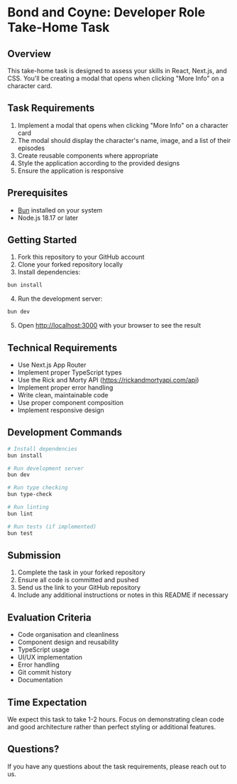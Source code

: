 # Bond and Coyne: Developer Role Take-Home Task

## Overview

This take-home task is designed to assess your skills in React, Next.js, and CSS. You'll be creating a modal that opens when clicking "More Info" on a character card.

## Task Requirements

1. Implement a modal that opens when clicking "More Info" on a character card
2. The modal should display the character's name, image, and a list of their episodes
3. Create reusable components where appropriate
4. Style the application according to the provided designs
5. Ensure the application is responsive

## Prerequisites

- [Bun](https://bun.sh) installed on your system
- Node.js 18.17 or later

## Getting Started

1. Fork this repository to your GitHub account
2. Clone your forked repository locally
3. Install dependencies:

```bash
bun install
```

4. Run the development server:

```bash
bun dev
```

5. Open [http://localhost:3000](http://localhost:3000) with your browser to see the result

## Technical Requirements

- Use Next.js App Router
- Implement proper TypeScript types
- Use the Rick and Morty API (https://rickandmortyapi.com/api)
- Implement proper error handling
- Write clean, maintainable code
- Use proper component composition
- Implement responsive design

## Development Commands

```bash
# Install dependencies
bun install

# Run development server
bun dev

# Run type checking
bun type-check

# Run linting
bun lint

# Run tests (if implemented)
bun test
```

## Submission

1. Complete the task in your forked repository
2. Ensure all code is committed and pushed
3. Send us the link to your GitHub repository
4. Include any additional instructions or notes in this README if necessary

## Evaluation Criteria

- Code organisation and cleanliness
- Component design and reusability
- TypeScript usage
- UI/UX implementation
- Error handling
- Git commit history
- Documentation

## Time Expectation

We expect this task to take 1-2 hours. Focus on demonstrating clean code and good architecture rather than perfect styling or additional features.

## Questions?

If you have any questions about the task requirements, please reach out to us.
